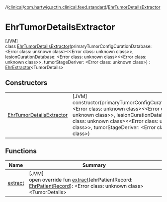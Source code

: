 //[clinical](../../../index.md)/[com.hartwig.actin.clinical.feed.standard](../index.md)/[EhrTumorDetailsExtractor](index.md)

# EhrTumorDetailsExtractor

[JVM]\
class [EhrTumorDetailsExtractor](index.md)(primaryTumorConfigCurationDatabase: &lt;Error class: unknown class&gt;&lt;&lt;Error class: unknown class&gt;&gt;, lesionCurationDatabase: &lt;Error class: unknown class&gt;&lt;&lt;Error class: unknown class&gt;&gt;, tumorStageDeriver: &lt;Error class: unknown class&gt;) : [EhrExtractor](../-ehr-extractor/index.md)&lt;TumorDetails&gt;

## Constructors

| | |
|---|---|
| [EhrTumorDetailsExtractor](-ehr-tumor-details-extractor.md) | [JVM]<br>constructor(primaryTumorConfigCurationDatabase: &lt;Error class: unknown class&gt;&lt;&lt;Error class: unknown class&gt;&gt;, lesionCurationDatabase: &lt;Error class: unknown class&gt;&lt;&lt;Error class: unknown class&gt;&gt;, tumorStageDeriver: &lt;Error class: unknown class&gt;) |

## Functions

| Name | Summary |
|---|---|
| [extract](extract.md) | [JVM]<br>open override fun [extract](extract.md)(ehrPatientRecord: [EhrPatientRecord](../-ehr-patient-record/index.md)): &lt;Error class: unknown class&gt;&lt;TumorDetails&gt; |

